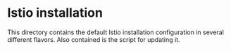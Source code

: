 # Istio installation

This directory contains the default Istio installation configuration in several
different flavors. Also contained is the script for updating it.
